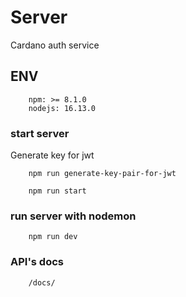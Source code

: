 # Server

Cardano auth service

## ENV

```
    npm: >= 8.1.0
    nodejs: 16.13.0
```
### start server

Generate key for jwt

```
    npm run generate-key-pair-for-jwt
```

```
    npm run start
```

### run server with nodemon

```
    npm run dev
```

### API's docs

```
    /docs/
```
